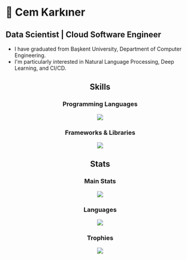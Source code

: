 # 👋 Cem Karkıner

##  Data Scientist | Cloud Software Engineer
 - I have graduated from Başkent University, Department of Computer Engineering.
 - I'm particularly interested in Natural Language Processing, Deep Learning, and CI/CD.


<div align="center">
 
## Skills
  <h3>Programming Languages</h3>
  <img src="https://skillicons.dev/icons?i=python,java,cpp,c,r,js,html,css&perline=4" />

  <h3>Frameworks & Libraries</h3>
  <img src="https://skillicons.dev/icons?i=pytorch,tensorflow,aws,docker,git,github,gcp,mongo&perline=4" />

</div>


<div align="center">

 ## Stats
  <h3>Main Stats</h3>
  <img src="https://github-readme-stats.vercel.app/api?username=cemkarkiner&show_icons=false&theme=great-gatsby&rank_icon=github" />

  <h3>Languages</h3>
  <img src="https://github-readme-stats.vercel.app/api/top-langs/?username=CemKarkiner&layout=compact&theme=great-gatsby" />

  <h3>Trophies</h3>
  <img src="https://github-profile-trophy.vercel.app/?username=cemkarkiner&theme=onedark" />

</div>


